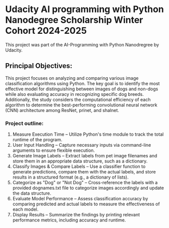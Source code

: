 # Udacity AI programming with Python Nanodegree Scholarship Winter Cohort 2024-2025  
This project was part of the AI-Programming with Python Nanodregree by Udacity.

## Principal Objectives:
This project focuses on analyzing and comparing various image classification algorithms using Python.
The key goal is to identify the most effective model for distinguishing between images of dogs and non-dogs while also evaluating accuracy in recognizing specific dog breeds.
Additionally, the study considers the computational efficiency of each algorithm to determine the best-performing convolutional neural network (CNN) architecture among ResNet, prinet, and shalnet.

### Project outline:
1. Measure Execution Time – Utilize Python's time module to track the total runtime of the program.
2. User Input Handling – Capture necessary inputs via command-line arguments to ensure flexible execution.
3. Generate Image Labels – Extract labels from pet image filenames and store them in an appropriate data structure, such as a dictionary.
4. Classify Images & Compare Labels – Use a classifier function to generate predictions, compare them with the actual labels, and store results in a structured format (e.g., a dictionary of lists).
5. Categorize as "Dog" or "Not Dog" – Cross-reference the labels with a provided dognames.txt file to categorize images accordingly and update the data structure.
6. Evaluate Model Performance – Assess classification accuracy by comparing predicted and actual labels to measure the effectiveness of each model.
7. Display Results – Summarize the findings by printing relevant performance metrics, including accuracy and runtime.
